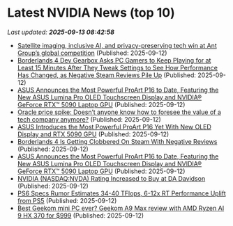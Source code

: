 # Latest NVIDIA News (top 10)
_Last updated: **2025-09-13 08:42:58**_

- [Satellite imaging, inclusive AI, and privacy-preserving tech win at Ant Group’s global competition](http://technode.com/2025/09/12/satellite-imaging-inclusive-ai-and-privacy-preserving-tech-win-at-ant-groups-global-competition/) (Published: 2025-09-12)
- [Borderlands 4 Dev Gearbox Asks PC Gamers to Keep Playing for at Least 15 Minutes After They Tweak Settings to See How Performance Has Changed, as Negative Steam Reviews Pile Up](https://www.ign.com/articles/borderlands-4-dev-gearbox-asks-pc-gamers-to-keep-playing-for-at-least-15-minutes-after-they-tweak-settings-to-see-how-performance-has-changed-as-negative-steam-reviews-pile-up) (Published: 2025-09-12)
- [ASUS Announces the Most Powerful ProArt P16 to Date, Featuring the New ASUS Lumina Pro OLED Touchscreen Display and NVIDIA® GeForce RTX™ 5090 Laptop GPU](https://financialpost.com/globe-newswire/asus-announces-the-most-powerful-proart-p16-to-date-featuring-the-new-asus-lumina-pro-oled-touchscreen-display-and-nvidia-geforce-rtx-5090-laptop-gpu) (Published: 2025-09-12)
- [Oracle price spike: Doesn’t anyone know how to foresee the value of a tech company anymore?](https://www.livemint.com/opinion/online-views/oracle-ai-boom-cloud-contracts-larry-ellison-share-price-surge-goldman-sachs-nvidia-openai-sam-altman-s-p-valuation-11757654921137.html) (Published: 2025-09-12)
- [ASUS Introduces the Most Powerful ProArt P16 Yet With New OLED Display and RTX 5090 GPU](https://fstoppers.com/gear/asus-introduces-most-powerful-proart-p16-yet-new-oled-display-and-rtx-5090-gpu-711392) (Published: 2025-09-12)
- [Borderlands 4 Is Getting Clobbered On Steam With Negative Reviews](https://www.gamespot.com/articles/borderlands-4-is-getting-clobbered-on-steam-with-negative-reviews/1100-6534683/) (Published: 2025-09-12)
- [ASUS Announces the Most Powerful ProArt P16 to Date, Featuring the New ASUS Lumina Pro OLED Touchscreen Display and NVIDIA® GeForce RTX™ 5090 Laptop GPU](https://www.globenewswire.com/news-release/2025/09/12/3149054/0/en/ASUS-Announces-the-Most-Powerful-ProArt-P16-to-Date-Featuring-the-New-ASUS-Lumina-Pro-OLED-Touchscreen-Display-and-NVIDIA-GeForce-RTX-5090-Laptop-GPU.html) (Published: 2025-09-12)
- [NVIDIA (NASDAQ:NVDA) Rating Increased to Buy at DA Davidson](https://www.etfdailynews.com/2025/09/12/nvidia-nasdaqnvda-rating-increased-to-buy-at-da-davidson/) (Published: 2025-09-12)
- [PS6 Specs Rumor Estimates 34-40 TFlops, 6-12x RT Performance Uplift from PS5](https://wccftech.com/ps6-specs-rumor-34-40-tflops-6-12-rt-performance-uplift/) (Published: 2025-09-12)
- [Best Geekom mini PC ever? Geekom A9 Max review with AMD Ryzen AI 9 HX 370 for $999](https://www.notebookcheck.net/Best-Geekom-mini-PC-ever-Geekom-A9-Max-review-with-AMD-Ryzen-AI-9-HX-370-for-999.1111882.0.html) (Published: 2025-09-12)
